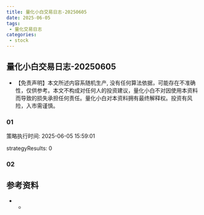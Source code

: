 ```yaml
---
title: 量化小白交易日志-20250605
date: 2025-06-05
tags:
 - 量化交易日志
categories: 
 - stock
---
```


## 量化小白交易日志-20250605

- 【免责声明】本文所述内容系随机生产, 没有任何算法依据，可能存在不准确性，仅供参考。本文不构成对任何人的投资建议，量化小白不对因使用本资料而导致的损失承担任何责任。量化小白对本资料拥有最终解释权。投资有风险，入市需谨慎。

### 01

策略执行时间: 2025-06-05 15:59:01

strategyResults: 0

### 02

## 参考资料

- -